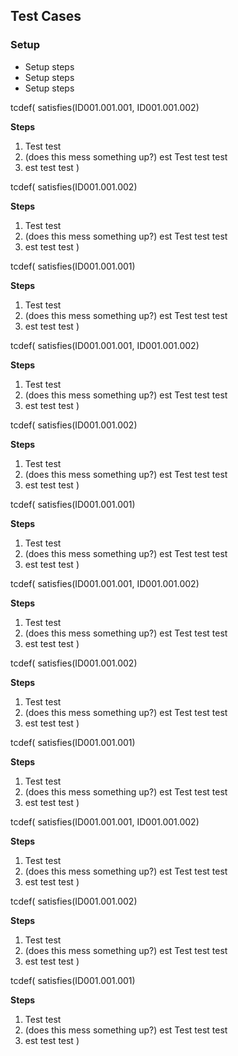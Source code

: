 ## Test Cases ##

### Setup ###

* Setup steps
* Setup steps
* Setup steps

tcdef(
satisfies(ID001.001.001, ID001.001.002)

**Steps**
1. Test test
1. (does this mess something up?) est Test test test
1. est test test
)

tcdef(
satisfies(ID001.001.002)

**Steps**
1. Test test
1. (does this mess something up?) est Test test test
1. est test test
)

tcdef(
satisfies(ID001.001.001)

**Steps**
1. Test test
1. (does this mess something up?) est Test test test
1. est test test
)

tcdef(
satisfies(ID001.001.001, ID001.001.002)

**Steps**
1. Test test
1. (does this mess something up?) est Test test test
1. est test test
)

tcdef(
satisfies(ID001.001.002)

**Steps**
1. Test test
1. (does this mess something up?) est Test test test
1. est test test
)

tcdef(
satisfies(ID001.001.001)

**Steps**
1. Test test
1. (does this mess something up?) est Test test test
1. est test test
)

tcdef(
satisfies(ID001.001.001, ID001.001.002)

**Steps**
1. Test test
1. (does this mess something up?) est Test test test
1. est test test
)

tcdef(
satisfies(ID001.001.002)

**Steps**
1. Test test
1. (does this mess something up?) est Test test test
1. est test test
)

tcdef(
satisfies(ID001.001.001)

**Steps**
1. Test test
1. (does this mess something up?) est Test test test
1. est test test
)

tcdef(
satisfies(ID001.001.001, ID001.001.002)

**Steps**
1. Test test
1. (does this mess something up?) est Test test test
1. est test test
)

tcdef(
satisfies(ID001.001.002)

**Steps**
1. Test test
1. (does this mess something up?) est Test test test
1. est test test
)

tcdef(
satisfies(ID001.001.001)

**Steps**
1. Test test
1. (does this mess something up?) est Test test test
1. est test test
)
